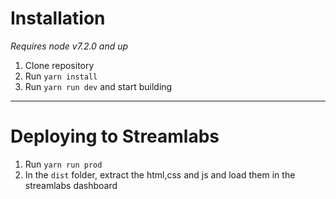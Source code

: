 # Installation

_Requires node v7.2.0 and up_

1.  Clone repository
2.  Run `yarn install`
3.  Run `yarn run dev` and start building

---

# Deploying to Streamlabs

1.  Run `yarn run prod`
2.  In the `dist` folder, extract the html,css and js and load them in the streamlabs dashboard
